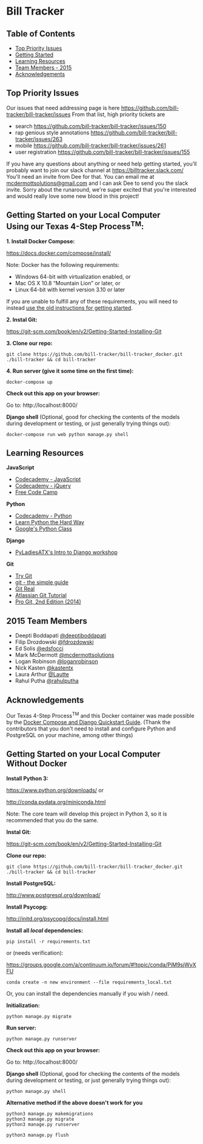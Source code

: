# Bill Tracker

## Table of Contents

* [Top Priority Issues](#top-priority-issues)
* [Getting Started](#getting-started)
* [Learning Resources](#learning)
* [Team Members - 2015](#team-members-2015)
* [Acknowledgements](#acknowledgements)

## <a name="top-priority-issues"></a>Top Priority Issues
Our issues that need addressing page is here https://github.com/bill-tracker/bill-tracker/issues
From that list, high priority tickets are
- search https://github.com/bill-tracker/bill-tracker/issues/150
- rap genious style annotations https://github.com/bill-tracker/bill-tracker/issues/263
- mobile https://github.com/bill-tracker/bill-tracker/issues/261
- user registration https://github.com/bill-tracker/bill-tracker/issues/155

If you have any questions about anything or need help getting started, you'll probably want to join our slack channel at https://billtracker.slack.com/  You'll need an invite from Dee for that.  You can email me at mcdermottsolutions@gmail.com and I can ask Dee to send you the slack invite.  Sorry about the runaround, we're super excited that you're interested and would really love some new blood in this project!

## <a name="getting-started"></a>Getting Started on your Local Computer<br />Using our Texas 4-Step Process<sup>TM</sup>:

**1. Install Docker Compose:**

https://docs.docker.com/compose/install/

Note: Docker has the following requirements:

* Windows 64-bit with virtualization enabled, or
* Mac OS X 10.8 “Mountain Lion” or later, or
* Linux 64-bit with kernel version 3.10 or later

If you are unable to fulfill any of these requirements, you will need to instead
[use the old instructions for getting started](#getting-started-no-docker).

**2. Instal Git:**

https://git-scm.com/book/en/v2/Getting-Started-Installing-Git

**3. Clone our repo:**

    git clone https://github.com/bill-tracker/bill-tracker_docker.git ./bill-tracker && cd bill-tracker

**4. Run server (give it some time on the first time):**

    docker-compose up

**Check out this app on your browser:**

Go to: http://localhost:8000/

**Django shell** (Optional, good for checking the contents of the models during development or testing, or just generally trying things out):

    docker-compose run web python manage.py shell

## <a name="learning"></a>Learning Resources

**JavaScript**

* [Codecademy - JavaScript](https://www.codecademy.com/learn/javascript)
* [Codecademy - jQuery](https://www.codecademy.com/learn/jquery)
* [Free Code Camp](https://www.freecodecamp.com/)

**Python**

* [Codecademy - Python](https://www.codecademy.com/learn/python)
* [Learn Python the Hard Way](http://learnpythonthehardway.org/book/)
* [Google's Python Class](https://developers.google.com/edu/python/)

**Django**

* [PyLadiesATX's Intro to Django workshop](https://github.com/sarasafavi/introdjango)

**Git**

* [Try Git](https://try.github.io/)
* [git - the simple guide](http://rogerdudler.github.io/git-guide/)
* [Git Real](https://www.codeschool.com/courses/git-real)
* [Atlassian Git Tutorial](https://www.atlassian.com/git/tutorials/)
* [Pro Git, 2nd Edition (2014)](https://git-scm.com/book/en/v2)

## <a name="team-members-2015"></a>2015 Team Members

* Deepti Boddapati [@deeptiboddapati](https://github.com/deeptiboddapati)
* Filip Drozdowski [@fdrozdowski](https://github.com/fdrozdowski)
* Ed Solis [@edsfocci](https://github.com/edsfocci)
* Mark McDermott [@mcdermottsolutions](https://github.com/mcdermottsolutions)
* Logan Robinson [@loganrobinson](https://www.linkedin.com/in/loganrobinson)
* Nick Kasten [@kastentx](https://github.com/kastentx)
* Laura Arthur [@Lautte](https://github.com/Lautte)
* Rahul Putha [@rahulputha](https://github.com/rahulputha)

## <a name="acknowledgements"></a>Acknowledgements

Our Texas 4-Step Process<sup>TM</sup> and this Docker container was made
possible by the
[Docker Compose and Django Quickstart Guide](https://docs.docker.com/compose/django/).
(Thank the contributors that you don't need to install and configure Python and 
PostgreSQL on your machine, among other things)

## <a name="getting-started-no-docker"></a>Getting Started on your Local Computer<br />Without Docker

**Install Python 3:**

https://www.python.org/downloads/ or

http://conda.pydata.org/miniconda.html

Note: The core team will develop this project in Python 3, so it is recommended 
that you do the same.

**Instal Git:**

https://git-scm.com/book/en/v2/Getting-Started-Installing-Git

**Clone our repo:**

    git clone https://github.com/bill-tracker/bill-tracker_docker.git ./bill-tracker && cd bill-tracker

**Install PostgreSQL:**

http://www.postgresql.org/download/

**Install Psycopg:**

http://initd.org/psycopg/docs/install.html

**Install all *local* dependencies:**

    pip install -r requirements.txt

or (needs verification):

https://groups.google.com/a/continuum.io/forum/#!topic/conda/PiM9sjWyXFU

    conda create -n new environment --file requirements_local.txt

Or, you can install the dependencies manually if you wish / need.

**Initialization:**

    python manage.py migrate

**Run server:**

    python manage.py runserver

**Check out this app on your browser:**

Go to: http://localhost:8000/

**Django shell** (Optional, good for checking the contents of the models during development or testing, or just generally trying things out):

    python manage.py shell

**Alternative method if the above doesn't work for you**

```
python3 manage.py makemigrations
python3 manage.py migrate
python3 manage.py runserver

python3 manage.py flush
```
